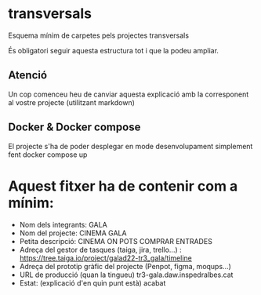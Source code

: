 # transversals
Esquema mínim de carpetes pels projectes transversals

És obligatori seguir aquesta estructura tot i que la podeu ampliar.

## Atenció
Un cop comenceu heu de canviar aquesta explicació amb la corresponent al vostre projecte (utilitzant markdown)

## Docker & Docker compose
El projecte s'ha de poder desplegar en mode desenvolupament simplement fent docker compose up

# Aquest fitxer ha de contenir com a mínim:
 * Nom dels integrants: GALA
 * Nom del projecte: CINEMA GALA
 * Petita descripció: CINEMA ON POTS COMPRAR ENTRADES
 * Adreça del gestor de tasques (taiga, jira, trello...) : https://tree.taiga.io/project/galad22-tr3_gala/timeline
 * Adreça del prototip gràfic del projecte (Penpot, figma, moqups...) 
 * URL de producció (quan la tingueu) tr3-gala.daw.inspedralbes.cat
 * Estat: (explicació d'en quin punt està) acabat
